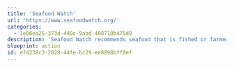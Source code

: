 ```yaml
---
title: 'Seafood Watch'
url: 'https://www.seafoodwatch.org/'
categories:
  - 1e06ea25-373d-440c-9abd-408710b475d0
description: 'Seafood Watch recommends seafood that is fished or farmed in ways that promote healthy oceans. They recommend best options, good alternatives, and things to avoid.'
blueprint: action
id: ef4238c3-2028-44fe-bc29-ee8898bff8ef
---
```


